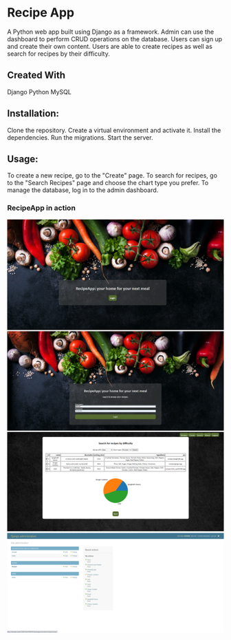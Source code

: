 # Recipe App

A Python web app built using Django as a framework. Admin can use the dashboard to perform CRUD operations on the database. Users can sign up and create their own content. Users are able to create recipes as well as search for recipes by their difficulty.

## Created With
Django
Python
MySQL

## Installation:
Clone the repository.
Create a virtual environment and activate it.
Install the dependencies.
Run the migrations.
Start the server.

## Usage:
To create a new recipe, go to the "Create" page.
To search for recipes, go to the "Search Recipes" page and choose the chart type you prefer.
To manage the database, log in to the admin dashboard.

### RecipeApp in action
![screenshot01](static/screenshots/ss01.png)
![screenshot03](static/screenshots/ss03.png)
![screenshot02](static/screenshots/ss02.png)
![screenshot04](static/screenshots/ss04.png)